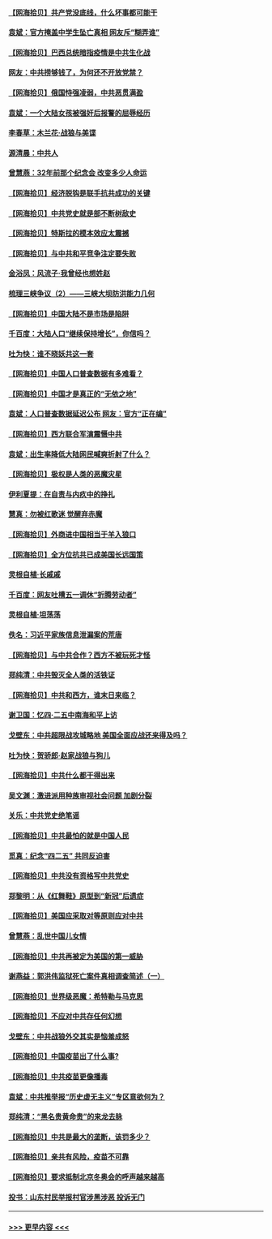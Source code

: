 #### [【网海拾贝】共产党没底线，什么坏事都可能干](../pages/nsc993/n12942090.md?t=05131052) 
#### [袁斌：官方掩盖中学生坠亡真相 网友斥“糊弄谁”](../pages/nsc993/n12942029.md?t=05131052) 
#### [【网海拾贝】巴西总统暗指疫情是中共生化战](../pages/nsc993/n12938999.md?t=05131052) 
#### [网友：中共捞够钱了，为何还不开放党禁？](../pages/nsc993/n12938952.md?t=05131052) 
#### [【网海拾贝】俄国恃强凌弱，中共恶贯满盈](../pages/nsc993/n12936626.md?t=05131052) 
#### [袁斌：一个大陆女孩被强奸后报警的屈辱经历](../pages/nsc993/n12936547.md?t=05131052) 
#### [李春草：木兰花·战狼与美谍](../pages/nsc993/n12935995.md?t=05131052) 
#### [源清晨：中共人](../pages/nsc993/n12935589.md?t=05131052) 
#### [曾慧燕：32年前那个纪念会 改变多少人命运](../pages/nsc993/n12934233.md?t=05131052) 
#### [【网海拾贝】经济脱钩是联手抗共成功的关键](../pages/nsc993/n12934176.md?t=05131052) 
#### [【网海拾贝】中共党史就是部不断树敌史](../pages/nsc993/n12932844.md?t=05131052) 
#### [【网海拾贝】特斯拉的模本效应太震撼](../pages/nsc993/n12925626.md?t=05131052) 
#### [【网海拾贝】与中共和平竞争注定要失败](../pages/nsc993/n12923326.md?t=05131052) 
#### [金浴凤：风流子‧我曾经也想姓赵](../pages/nsc993/n12920911.md?t=05131052) 
#### [梳理三峡争议（2）——三峡大坝防洪能力几何](../pages/nsc993/n12920173.md?t=05131052) 
#### [【网海拾贝】中国大陆不是市场是陷阱](../pages/nsc993/n12920143.md?t=05131052) 
#### [千百度：大陆人口“继续保持增长”，你信吗？](../pages/nsc993/n12918946.md?t=05131052) 
#### [吐为快：谁不晓妖共这一套](../pages/nsc993/n12918941.md?t=05131052) 
#### [【网海拾贝】中国人口普查数据有多难看？](../pages/nsc993/n12917822.md?t=05131052) 
#### [【网海拾贝】中国才是真正的“无依之地”](../pages/nsc993/n12915845.md?t=05131052) 
#### [袁斌：人口普查数据延迟公布 网友：官方“正在编”](../pages/nsc993/n12915748.md?t=05131052) 
#### [【网海拾贝】西方联合军演震慑中共](../pages/nsc993/n12913466.md?t=05131052) 
#### [袁斌：出生率降低大陆网民喊爽折射了什么？](../pages/nsc993/n12913365.md?t=05131052) 
#### [【网海拾贝】极权是人类的恶魔灾星](../pages/nsc993/n12910697.md?t=05131052) 
#### [伊利夏提：在自责与内疚中的挣扎](../pages/nsc993/n12910493.md?t=05131052) 
#### [慧真：勿被红歌迷 觉醒弃赤魔](../pages/nsc993/n12910485.md?t=05131052) 
#### [【网海拾贝】外商进中国相当于羊入狼口](../pages/nsc993/n12908274.md?t=05131052) 
#### [【网海拾贝】全方位抗共已成美国长远国策](../pages/nsc993/n12906878.md?t=05131052) 
#### [灵根自植‧长戚戚](../pages/nsc993/n12905585.md?t=05131052) 
#### [千百度：网友吐槽五一调休“折腾劳动者”](../pages/nsc993/n12905934.md?t=05131052) 
#### [灵根自植‧坦荡荡](../pages/nsc993/n12905562.md?t=05131052) 
#### [佚名：习近平家族信息泄漏案的荒唐](../pages/nsc993/n12904705.md?t=05131052) 
#### [【网海拾贝】与中共合作？西方不被玩死才怪](../pages/nsc993/n12903873.md?t=05131052) 
#### [郑纯清：中共毁灭全人类的活铁证](../pages/nsc993/n12903785.md?t=05131052) 
#### [【网海拾贝】中共和西方，谁末日来临？](../pages/nsc993/n12903482.md?t=05131052) 
#### [谢卫国：忆四‧二五中南海和平上访](../pages/nsc993/n12902192.md?t=05131052) 
#### [戈壁东：中共超限战攻城略地 美国全面应战还来得及吗？](../pages/nsc993/n12902297.md?t=05131052) 
#### [吐为快：贺骄郎‧赵家战狼与狗儿](../pages/nsc993/n12902280.md?t=05131052) 
#### [【网海拾贝】中共什么都干得出来](../pages/nsc993/n12897500.md?t=05131052) 
#### [吴文渊：激进派用种族审视社会问题 加剧分裂](../pages/nsc993/n12893881.md?t=05131052) 
#### [关乐：中共党史绝笔谣](../pages/nsc993/n12897270.md?t=05131052) 
#### [【网海拾贝】中共最怕的就是中国人民](../pages/nsc993/n12894705.md?t=05131052) 
#### [觅真：纪念“四二五” 共同反迫害](../pages/nsc993/n12894553.md?t=05131052) 
#### [【网海拾贝】中共没有资格写中共党史](../pages/nsc993/n12892231.md?t=05131052) 
#### [郑黎明：从《红舞鞋》原型到“新冠”后遗症](../pages/nsc993/n12890469.md?t=05131052) 
#### [【网海拾贝】美国应采取对等原则应对中共](../pages/nsc993/n12889176.md?t=05131052) 
#### [曾慧燕：乱世中国儿女情](../pages/nsc993/n12887931.md?t=05131052) 
#### [【网海拾贝】中共再被定为美国的第一威胁](../pages/nsc993/n12887580.md?t=05131052) 
#### [谢燕益：郭洪伟监狱死亡案件真相调查简述（一）](../pages/nsc993/n12885648.md?t=05131052) 
#### [【网海拾贝】世界级恶魔：希特勒与马克思](../pages/nsc993/n12884062.md?t=05131052) 
#### [【网海拾贝】不应对中共存任何幻想](../pages/nsc993/n12881460.md?t=05131052) 
#### [戈壁东：中共战狼外交其实是恼羞成怒](../pages/nsc993/n12880392.md?t=05131052) 
#### [【网海拾贝】中国疫苗出了什么事?](../pages/nsc993/n12879124.md?t=05131052) 
#### [【网海拾贝】中共疫苗更像播毒](../pages/nsc993/n12876631.md?t=05131052) 
#### [袁斌：中共推举报“历史虚无主义”专区意欲何为？](../pages/nsc993/n12876530.md?t=05131052) 
#### [郑纯清：“黑名贵黄命贵”的来龙去脉](../pages/nsc993/n12875589.md?t=05131052) 
#### [【网海拾贝】中共是最大的垄断，该罚多少？](../pages/nsc993/n12874006.md?t=05131052) 
#### [【网海拾贝】亲共有风险，疫苗不可靠](../pages/nsc993/n12872224.md?t=05131052) 
#### [【网海拾贝】要求抵制北京冬奥会的呼声越来越高](../pages/nsc993/n12868962.md?t=05131052) 
#### [投书：山东村民举报村官涉黑涉恶 投诉无门](../pages/nsc993/n12869726.md?t=05131052) 

----
#### [ >>> 更早内容 <<< ](../indexes/nsc993-earlier.md)
